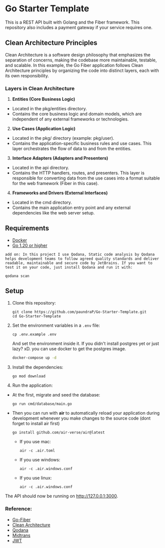 # Go Starter Template

This is a REST API built with Golang and the Fiber framework. This repository also includes a payment gateway if your service requires one.

## Clean Architecture Principles

Clean Architecture is a software design philosophy that emphasizes the separation of concerns, making the codebase more maintainable, testable, and scalable. In this example, the Go Fiber application follows Clean Architecture principles by organizing the code into distinct layers, each with its own responsibility.

### Layers in Clean Architecture

1. **Entities (Core Business Logic)**

- Located in the pkg/entities directory.
- Contains the core business logic and domain models, which are independent of any external frameworks or technologies.

2. **Use Cases (Application Logic)**

- Located in the pkg/ directory (example: pkg/user).
- Contains the application-specific business rules and use cases. This layer orchestrates the flow of data to and from the entities.

3. **Interface Adapters (Adapters and Presenters)**

- Located in the api directory.
- Contains the HTTP handlers, routes, and presenters. This layer is responsible for converting data from the use cases into a format suitable for the web framework (Fiber in this case).

4. **Frameworks and Drivers (External Interfaces)**

- Located in the cmd directory.
- Contains the main application entry point and any external dependencies like the web server setup.

## Requirements

- [Docker](https://www.docker.com/)
- [Go 1.20 or higher](https://go.dev/dl/)

`add on: In this project I use Qodana, Static code analysis by Qodana helps development teams to follow agreed quality standards and deliver readable, maintainable and secure code by JetBrains. If you want to test it on your code, just install Qodana and run it with:`

```shell
qodana scan
```

## Setup

1. Clone this repository:
   ```shell
   git clone https://github.com/paundraP/Go-Starter-Template.git
   cd Go-Starter-Template
   ```
2. Set the environment variables in a `.env` file:
   ```shell
   cp .env.example .env
   ```
   And set the environment inside it. If you didn't install postgres yet or just lazy? xD. you can use docker to get the postgres image.
   ```bash
   docker-compose up -d
   ```
3. Install the dependencies:
   ```shell
   go mod download
   ```
4. Run the application:

- At the first, migrate and seed the database:
  ```bash
  go run cmd/database/main.go
  ```
- Then you can run with **air** to automatically reload your application during development whenever you make changes to the source code (dont forget to install air first)

  ```shell
  go install github.com/air-verse/air@latest
  ```

  - If you use mac:
    ```shell
    air -c .air.toml
    ```
  - If you use windows:
    ```shell
    air -c .air.windows.conf
    ```
  - If you use linux:
    ```shell
    air -c .air.windows.conf
    ```

The API should now be running on http://127.0.0.1:3000.

### Reference:

- [Go-Fiber](https://github.com/gofiber/recipes/tree/master/clean-architecture)
- [Clean Architecture](https://8thlight.com/blog/uncle-bob/2012/08/13/the-clean-architecture.html)
- [Qodana](https://www.jetbrains.com/qodana/)
- [Midtrans](https://github.com/Midtrans/midtrans-go)
- [JWT](https://github.com/golang-jwt/jwt)
